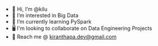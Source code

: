 - 👋 Hi, I’m @kilu
- 👀 I’m interested in Big Data 
- 🌱 I’m currently learning PySpark
- 🖥 I'm looking to collaborate on Data Engineering Projects
- 📲 Reach me @ kiranthapa.dev@gmail.com


<!---
kilu22/kilu22 is a ✨ special ✨ repository because its `README.md` (this file) appears on your GitHub profile.
You can click the Preview link to take a look at your changes.
--->

<!-- k >
<!- k >
<!--- k >
<! k >
